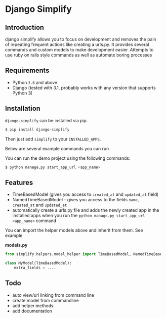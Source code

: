 # Django Simplify


## Introduction

django simplify allows you to focus on development and removes the pain of repeating frequent actions like creating a urls.py. It provides several commands and custom models to make development easier. Attempts to use ruby on rails style commands as well as automate boring processes

## Requirements

* Python `3.6` and above
* Django (tested with 3.1, probably works with any version that supports
  Python 3)

## Installation

`django-simplify` can be installed via pip.


```sh
$ pip install django-simplify
```

Then just add `simplify` to your `INSTALLED_APPS`.


Below are several example commands you can run

You can run the demo project using the following commands:

```sh
$ python manage.py start_app_url <app_name>
```

## Features

- TimeBasedModel (gives you access to `created_at` and `updated_at` field)
- NamedTimeBasedModel - gives you access to the fields `name`, `created_at` and `updated_at`
- automatically create a urls.py file and adds the newly created app in the installed apps when you run the `python manage.py start_app_url <app_name>` command

You can import the helper models above and inherit from them. See example

**models.py**

```python
from simplify.helpers.model_helper import TimeBasedModel, NamedTimeBasedModel

class MyModel(TimeBasedModel):
    extra_fields = ....
```

## Todo
- auto view/url linking from command line
- create model from commandline
- add helper methods
- add documentation
